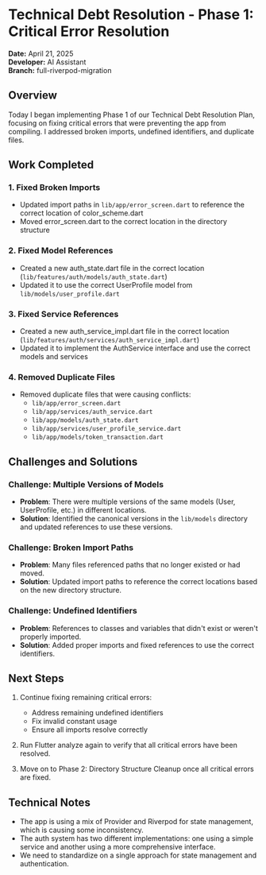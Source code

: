 # Technical Debt Resolution - Phase 1: Critical Error Resolution

**Date:** April 21, 2025  
**Developer:** AI Assistant  
**Branch:** full-riverpod-migration  

## Overview

Today I began implementing Phase 1 of our Technical Debt Resolution Plan, focusing on fixing critical errors that were preventing the app from compiling. I addressed broken imports, undefined identifiers, and duplicate files.

## Work Completed

### 1. Fixed Broken Imports

- Updated import paths in `lib/app/error_screen.dart` to reference the correct location of color_scheme.dart
- Moved error_screen.dart to the correct location in the directory structure

### 2. Fixed Model References

- Created a new auth_state.dart file in the correct location (`lib/features/auth/models/auth_state.dart`)
- Updated it to use the correct UserProfile model from `lib/models/user_profile.dart`

### 3. Fixed Service References

- Created a new auth_service_impl.dart file in the correct location (`lib/features/auth/services/auth_service_impl.dart`)
- Updated it to implement the AuthService interface and use the correct models and services

### 4. Removed Duplicate Files

- Removed duplicate files that were causing conflicts:
  - `lib/app/error_screen.dart`
  - `lib/app/services/auth_service.dart`
  - `lib/app/models/auth_state.dart`
  - `lib/app/services/user_profile_service.dart`
  - `lib/app/models/token_transaction.dart`

## Challenges and Solutions

### Challenge: Multiple Versions of Models
- **Problem**: There were multiple versions of the same models (User, UserProfile, etc.) in different locations.
- **Solution**: Identified the canonical versions in the `lib/models` directory and updated references to use these versions.

### Challenge: Broken Import Paths
- **Problem**: Many files referenced paths that no longer existed or had moved.
- **Solution**: Updated import paths to reference the correct locations based on the new directory structure.

### Challenge: Undefined Identifiers
- **Problem**: References to classes and variables that didn't exist or weren't properly imported.
- **Solution**: Added proper imports and fixed references to use the correct identifiers.

## Next Steps

1. Continue fixing remaining critical errors:
   - Address remaining undefined identifiers
   - Fix invalid constant usage
   - Ensure all imports resolve correctly

2. Run Flutter analyze again to verify that all critical errors have been resolved.

3. Move on to Phase 2: Directory Structure Cleanup once all critical errors are fixed.

## Technical Notes

- The app is using a mix of Provider and Riverpod for state management, which is causing some inconsistency.
- The auth system has two different implementations: one using a simple service and another using a more comprehensive interface.
- We need to standardize on a single approach for state management and authentication.
